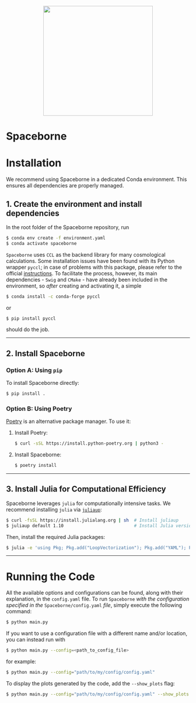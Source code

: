
<p align="center">
  <img src="https://github.com/user-attachments/assets/1e156ecb-75d5-4004-b768-cbd8edab7940" width="300">
</p>

<!-- ![sb_logo](https://github.com/user-attachments/assets/6c5d9280-70b2-4f66-8bfb-c513317aea06) -->

# Spaceborne

# Installation

We recommend using Spaceborne in a dedicated Conda environment. This ensures all dependencies are properly managed.

## 1. Create the environment and install dependencies

In the root folder of the Spaceborne repository, run

```bash
$ conda env create -f environment.yaml
$ conda activate spaceborne
```

`Spaceborne` uses `CCL` as the backend library for many cosmological calculations. Some installation issues have been found with its Python wrapper `pyccl`; in case of problems with this package, please refer to the official [instructions](https://github.com/LSSTDESC/CCL). To facilitate the process, however, its main dependencies - `Swig` and `CMake` - have already been included in the environment, so *after* creating and activating it, a simple 

```bash
$ conda install -c conda-forge pyccl
```

or

```bash
$ pip install pyccl
```
should do the job.


---

## 2. Install Spaceborne

### Option A: Using `pip`

To install Spaceborne directly:

```bash
$ pip install .
```

### Option B: Using Poetry

[Poetry](https://python-poetry.org/) is an alternative package manager. To use it:

1. Install Poetry:
   ```bash
   $ curl -sSL https://install.python-poetry.org | python3 -
   ```
2. Install Spaceborne:
   ```bash
   $ poetry install
   ```

---

## 3. Install Julia for Computational Efficiency

Spaceborne leverages `julia` for computationally intensive tasks. We recommend installing `julia` via [`juliaup`](https://github.com/JuliaLang/juliaup):

```bash
$ curl -fsSL https://install.julialang.org | sh  # Install juliaup
$ juliaup default 1.10                           # Install Julia version 1.10
```

Then, install the required Julia packages:

```bash
$ julia -e 'using Pkg; Pkg.add("LoopVectorization"); Pkg.add("YAML"); Pkg.add("NPZ")'
```

---

# Running the Code

All the available options and configurations can be found, along with their explanation, in the `config.yaml` file. To run `Spaceborne` *with the configuration specified in the* `Spaceborne/config.yaml` *file*, simply execute the following command:

```bash
$ python main.py
```

If you want to use a configuration file with a different name and/or location, you can instead run with

```bash
$ python main.py --config=<path_to_config_file>
```

for example:

```bash
$ python main.py --config="path/to/my/config/config.yaml"
```

To display the plots generated by the code, add the `--show_plots` flag:

```bash
$ python main.py --config="path/to/my/config/config.yaml" --show_plots
```


